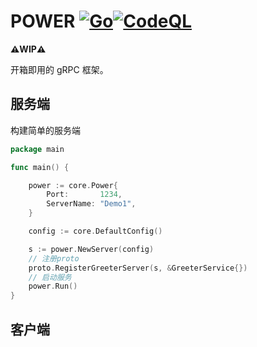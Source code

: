 # POWER  [![Go](https://github.com/youngxhui/power/actions/workflows/go.yml/badge.svg?branch=master)](https://github.com/youngxhui/power/actions/workflows/go.yml)[![CodeQL](https://github.com/youngxhui/power/actions/workflows/codeql-analysis.yml/badge.svg?branch=master)](https://github.com/youngxhui/power/actions/workflows/codeql-analysis.yml)

**⚠️WIP⚠️**

开箱即用的 gRPC 框架。

## 服务端

构建简单的服务端

```go
package main

func main() {

	power := core.Power{
		Port:       1234,
		ServerName: "Demo1",
	}

	config := core.DefaultConfig()

	s := power.NewServer(config)
	// 注册proto
	proto.RegisterGreeterServer(s, &GreeterService{})
	// 启动服务
	power.Run()
}
```

## 客户端

```go

```

